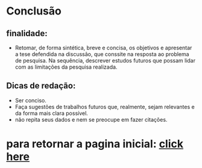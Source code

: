 # Conclusão
## finalidade:
- Retomar, de forma sintética, breve e concisa, os objetivos e apresentar a tese defendida na discussão, que conssite na resposta ao problema de pesquisa. Na sequência, descrever estudos futuros que possam lidar com as limitações da pesquisa realizada.

## Dicas de redação:
- Ser conciso.
- Faça sugestões de trabalhos futuros que, realmente, sejam relevantes e da forma mais clara possível.
- não repita seus dados e nem se preocupe em fazer citações.


# para retornar a pagina inicial: [click here](./README.md)